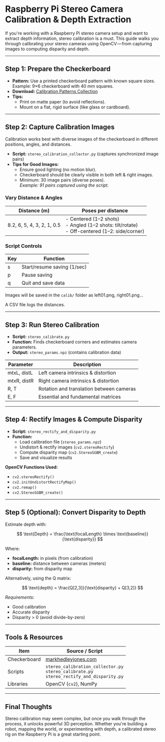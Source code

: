 # Raspberry Pi Stereo Camera Calibration & Depth Extraction

If you're working with a Raspberry Pi stereo camera setup and want to extract depth information, stereo calibration is a must. This guide walks you through calibrating your stereo cameras using OpenCV — from capturing images to computing disparity and depth.

---

## Step 1: Prepare the Checkerboard

- **Pattern:** Use a printed checkerboard pattern with known square sizes.  
  Example: 9×6 checkerboard with 40 mm squares.
- **Download:** [Calibration Patterns Collection](https://markhedleyjones.com/projects/calibration-checkerboard-collection)
- **Tips:**
  - Print on matte paper (to avoid reflections).
  - Mount on a flat, rigid surface (like glass or cardboard).

---

## Step 2: Capture Calibration Images

Calibration works best with diverse images of the checkerboard in different positions, angles, and distances.

- **Script:** `stereo_calibration_collector.py` (captures synchronized image pairs)
- **Tips for Good Images:**
  - Ensure good lighting (no motion blur).
  - Checkerboard should be clearly visible in both left & right images.
  - Minimum: 30 image pairs (diverse poses).  
    *Example: 91 pairs captured using the script.*

### Vary Distance & Angles

| Distance (m)    | Poses per distance                                                                 |
|-----------------|------------------------------------------------------------------------------------|
| 8.2, 6, 5, 4, 3, 2, 1, 0.5 | - Centered (1–2 shots)<br>- Angled (1–2 shots: tilt/rotate)<br>- Off-centered (1–2: side/corner) |

### Script Controls

| Key | Function                      |
|-----|-------------------------------|
| s   | Start/resume saving (1/sec)   |
| p   | Pause saving                  |
| q   | Quit and save data            |

Images will be saved in the `calib/` folder as left01.png, right01.png... 

A CSV file logs the distances.

---

## Step 3: Run Stereo Calibration

- **Script:** `stereo_calibrate.py`
- **Function:** Finds checkerboard corners and estimates camera parameters.
- **Output:** `stereo_params.npz` (contains calibration data)

| Parameter   | Description                             |
|-------------|-----------------------------------------|
| mtxL, distL | Left camera intrinsics & distortion     |
| mtxR, distR | Right camera intrinsics & distortion    |
| R, T        | Rotation and translation between cameras|
| E, F        | Essential and fundamental matrices      |

---

## Step 4: Rectify Images & Compute Disparity

- **Script:** `stereo_rectify_and_disparity.py`
- **Function:** 
  - Load calibration file (`stereo_params.npz`)
  - Undistort & rectify images (`cv2.stereoRectify`)
  - Compute disparity map (`cv2.StereoSGBM_create`)
  - Save and visualize results

**OpenCV Functions Used:**

- `cv2.stereoRectify()`
- `cv2.initUndistortRectifyMap()`
- `cv2.remap()`
- `cv2.StereoSGBM_create()`

---

## Step 5 (Optional): Convert Disparity to Depth

Estimate depth with: 

$$
\text{Depth} = \frac{\text{focalLength} \times \text{baseline}}{\text{disparity}}
$$

Where:
- **focalLength:** in pixels (from calibration)
- **baseline:** distance between cameras (meters)
- **disparity:** from disparity map

Alternatively, using the Q matrix:

$$
\text{depth} = \frac{Q[2,3]}{\text{disparity} + Q[3,2]}
$$

*Requirements:*
- Good calibration
- Accurate disparity
- Disparity > 0 (avoid divide-by-zero)

---

## Tools & Resources

| Item        | Source / Script                      |
|-------------|--------------------------------------|
| Checkerboard| [markhedleyjones.com](https://markhedleyjones.com/projects/calibration-checkerboard-collection) |
| Scripts     | `stereo_calibration_collector.py`<br>`stereo_calibrate.py`<br>`stereo_rectify_and_disparity.py`|
| Libraries   | OpenCV (`cv2`), NumPy                |

---

## Final Thoughts

Stereo calibration may seem complex, but once you walk through the process, it unlocks powerful 3D perception. Whether you're building a robot, mapping the world, or experimenting with depth, a calibrated stereo rig on the Raspberry Pi is a great starting point.

